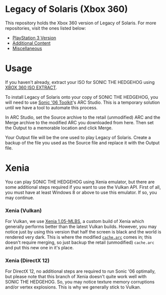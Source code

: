 # Legacy of Solaris (Xbox 360)
This repository holds the Xbox 360 version of Legacy of Solaris. For more repositories, visit the ones listed below:
- [PlayStation 3 Version](https://github.com/LostLegacyTeam/LoS-Mod_Files_PS)
- [Additional Content](https://github.com/LostLegacyTeam/LoS-Additional_Content)
- [Miscellaneous](https://github.com/LostLegacyTeam/LoS-Miscellaneous)

# Usage
If you haven't already, extract your ISO for SONIC THE HEDGEHOG using [XBOX 360 ISO EXTRACT](https://github.com/LostLegacyTeam/LoS-Miscellaneous/raw/master/Advanced%20Tools/Xbox%20360%20ISO%20Extractor/XBOX360%20ISO%20Extract.exe).

To install Legacy of Solaris onto your copy of SONIC THE HEDGEHOG, you will need to use [Sonic '06 Toolkit](https://github.com/HyperPolygon64/Sonic-06-Toolkit)'s ARC Studio. This is a temporary solution until we have a tool to automate this process.

In ARC Studio, set the Source archive to the retail (unmodified) ARC and the Merge archive to the modified ARC you downloaded from here. Then set the Output to a memorable location and click Merge.

Your Output file will be the one used to play Legacy of Solaris. Create a backup of the file you used as the Source file and replace it with the Output file.

# Xenia
You can play SONIC THE HEDGEHOG using Xenia emulator, but there are some additional steps required if you want to use the Vulkan API. First of all, you must have at least Windows 8 or above to use this emulator. If so, you may continue.

### Xenia (Vulkan)
For Vulkan, we use [Xenia 1.05-MLBS](https://github.com/LostLegacyTeam/LoS-Miscellaneous/raw/master/Emulators/Performance/Xenia%201.05-MLBS%20(2314f25f)%20[22nd%20June%202018].exe), a custom build of Xenia which generally performs better than the latest Vulkan builds. However, you may notice just by using this version that half the screen is black and the world is rendered very dark. This is where the modified [`cache.arc`](https://github.com/LostLegacyTeam/LoS-Miscellaneous/raw/master/Emulators/Performance/cache.arc) comes in; this doesn't require merging, so just backup the retail (unmodified) `cache.arc` and put this new one in it's place.

### Xenia (DirectX 12)
For DirectX 12, no additional steps are required to run Sonic '06 optimally, but please note that this branch of Xenia doesn't quite work well with SONIC THE HEDGEHOG. So, you may notice texture memory corruptions and/or vertex explosions. This is why we generally stick to Vulkan.
